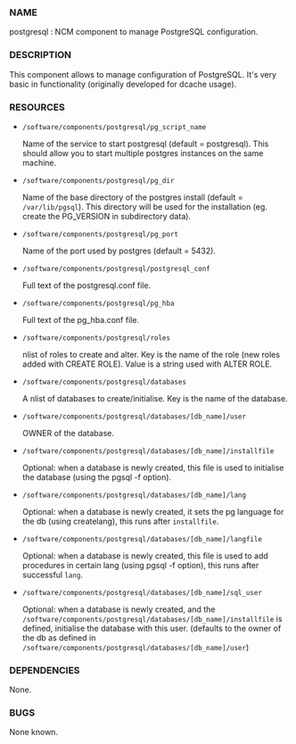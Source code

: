 ### NAME

postgresql : NCM component to manage PostgreSQL configuration.

### DESCRIPTION

This component allows to manage configuration of PostgreSQL.
It's very basic in functionality (originally developed for dcache usage). 

### RESOURCES

- `/software/components/postgresql/pg_script_name`

    Name of the service to start postgresql (default = postgresql). 
    This should allow you to start multiple postgres instances on the same machine.

- `/software/components/postgresql/pg_dir`

    Name of the base directory of the postgres install (default = `/var/lib/pgsql`). 
    This directory will be used for the installation (eg. create the PG\_VERSION in subdirectory data).

- `/software/components/postgresql/pg_port`

    Name of the port used by postgres (default = 5432).

- `/software/components/postgresql/postgresql_conf`

    Full text of the postgresql.conf file.

- `/software/components/postgresql/pg_hba`

    Full text of the pg\_hba.conf file.

- `/software/components/postgresql/roles`

    nlist of roles to create and alter. 
    Key is the name of the role (new roles added with CREATE ROLE).
    Value is a string used with ALTER ROLE.

- `/software/components/postgresql/databases`

    A nlist of databases to create/initialise.
    Key is the name of the database.

- `/software/components/postgresql/databases/[db_name]/user`

    OWNER of the database.

- `/software/components/postgresql/databases/[db_name]/installfile`

    Optional: when a database is newly created, this file is used to initialise the database (using the pgsql -f option). 

- `/software/components/postgresql/databases/[db_name]/lang`

    Optional: when a database is newly created, it sets the pg language for the db (using createlang), this runs after `installfile`. 

- `/software/components/postgresql/databases/[db_name]/langfile`

    Optional: when a database is newly created, this file is used to add procedures in certain lang (using pgsql -f option), this runs after successful `lang`. 

- `/software/components/postgresql/databases/[db_name]/sql_user`

    Optional: when a database is newly created, and the `/software/components/postgresql/databases/[db_name]/installfile` is defined, initialise the database with this user. 
    (defaults to the owner of the db as defined in `/software/components/postgresql/databases/[db_name]/user`)

### DEPENDENCIES

None.

### BUGS

None known.


